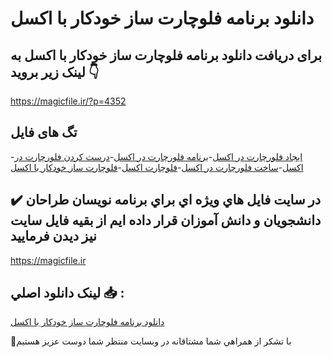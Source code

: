 # دانلود برنامه فلوچارت ساز خودکار با اکسل

## برای دریافت دانلود برنامه فلوچارت ساز خودکار با اکسل به لینک زیر بروید 👇

https://magicfile.ir/?p=4352

## تگ های فایل

-[ایجاد فلورچارت در اکسل](https://magicfile.ir/product/%d8%a8%d8%b1%d9%86%d8%a7%d9%85%d9%87-%d9%81%d9%84%d9%88%da%86%d8%a7%d8%b1%d8%aa-%d8%b3%d8%a7%d8%b2-%d8%ae%d9%88%d8%af%da%a9%d8%a7%d8%b1-%d8%a8%d8%a7-%d8%a7%da%a9%d8%b3%d9%84/)-[برنامه فلورچارت در اکسل](https://magicfile.ir/product/%d8%a8%d8%b1%d9%86%d8%a7%d9%85%d9%87-%d9%81%d9%84%d9%88%da%86%d8%a7%d8%b1%d8%aa-%d8%b3%d8%a7%d8%b2-%d8%ae%d9%88%d8%af%da%a9%d8%a7%d8%b1-%d8%a8%d8%a7-%d8%a7%da%a9%d8%b3%d9%84/)-[درست کردن فلورچارت در اکسل](https://magicfile.ir/product/%d8%a8%d8%b1%d9%86%d8%a7%d9%85%d9%87-%d9%81%d9%84%d9%88%da%86%d8%a7%d8%b1%d8%aa-%d8%b3%d8%a7%d8%b2-%d8%ae%d9%88%d8%af%da%a9%d8%a7%d8%b1-%d8%a8%d8%a7-%d8%a7%da%a9%d8%b3%d9%84/)-[ساخت فلورچارت در اکسل](https://magicfile.ir/product/%d8%a8%d8%b1%d9%86%d8%a7%d9%85%d9%87-%d9%81%d9%84%d9%88%da%86%d8%a7%d8%b1%d8%aa-%d8%b3%d8%a7%d8%b2-%d8%ae%d9%88%d8%af%da%a9%d8%a7%d8%b1-%d8%a8%d8%a7-%d8%a7%da%a9%d8%b3%d9%84/)-[فلوچارت اکسل](https://magicfile.ir/product/%d8%a8%d8%b1%d9%86%d8%a7%d9%85%d9%87-%d9%81%d9%84%d9%88%da%86%d8%a7%d8%b1%d8%aa-%d8%b3%d8%a7%d8%b2-%d8%ae%d9%88%d8%af%da%a9%d8%a7%d8%b1-%d8%a8%d8%a7-%d8%a7%da%a9%d8%b3%d9%84/)-[فلوچارت ساز خودکار با اکسل](https://magicfile.ir/product/%d8%a8%d8%b1%d9%86%d8%a7%d9%85%d9%87-%d9%81%d9%84%d9%88%da%86%d8%a7%d8%b1%d8%aa-%d8%b3%d8%a7%d8%b2-%d8%ae%d9%88%d8%af%da%a9%d8%a7%d8%b1-%d8%a8%d8%a7-%d8%a7%da%a9%d8%b3%d9%84/)

## ✔️ در سايت فايل هاي ويژه اي براي برنامه نويسان طراحان دانشجويان و دانش آموزان قرار داده ايم از بقيه فايل سايت نيز ديدن فرماييد

https://magicfile.ir


## لينک دانلود اصلي 📥 :

[دانلود برنامه فلوچارت ساز خودکار با اکسل](https://magicfile.ir/product/%d8%a8%d8%b1%d9%86%d8%a7%d9%85%d9%87-%d9%81%d9%84%d9%88%da%86%d8%a7%d8%b1%d8%aa-%d8%b3%d8%a7%d8%b2-%d8%ae%d9%88%d8%af%da%a9%d8%a7%d8%b1-%d8%a8%d8%a7-%d8%a7%da%a9%d8%b3%d9%84/) 


🙏با تشکر از همراهي شما مشتاقانه در وبسایت منتظر شما دوست عزیز هستیم


